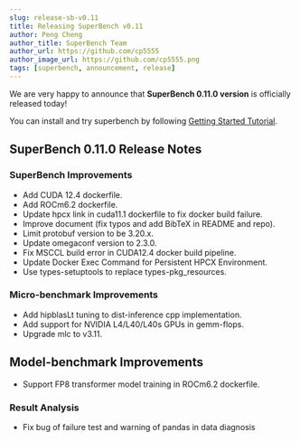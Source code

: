 ```yaml
---
slug: release-sb-v0.11
title: Releasing SuperBench v0.11
author: Peng Cheng
author_title: SuperBench Team
author_url: https://github.com/cp5555
author_image_url: https://github.com/cp5555.png
tags: [superbench, announcement, release]
---
```


We are very happy to announce that **SuperBench 0.11.0 version** is officially released today!

You can install and try superbench by following [Getting Started Tutorial](https://microsoft.github.io/superbenchmark/docs/getting-started/installation).

## SuperBench 0.11.0 Release Notes

### SuperBench Improvements

- Add CUDA 12.4 dockerfile.
- Add ROCm6.2 dockerfile.
- Update hpcx link in cuda11.1 dockerfile to fix docker build failure.
- Improve document (fix typos and add BibTeX in README and repo).
- Limit protobuf version to be 3.20.x.
- Update omegaconf version to 2.3.0.
- Fix MSCCL build error in CUDA12.4 docker build pipeline.
- Update Docker Exec Command for Persistent HPCX Environment.
- Use types-setuptools to replace types-pkg_resources.

### Micro-benchmark Improvements

- Add hipblasLt tuning to dist-inference cpp implementation.
- Add support for NVIDIA L4/L40/L40s GPUs in gemm-flops.
- Upgrade mlc to v3.11.

## Model-benchmark Improvements

- Support FP8 transformer model training in ROCm6.2 dockerfile.

### Result Analysis
- Fix bug of failure test and warning of pandas in data diagnosis
